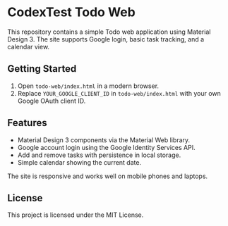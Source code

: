 # CodexTest Todo Web

This repository contains a simple Todo web application using Material Design 3. The site supports Google login, basic task tracking, and a calendar view.

## Getting Started

1. Open `todo-web/index.html` in a modern browser.
2. Replace `YOUR_GOOGLE_CLIENT_ID` in `todo-web/index.html` with your own Google OAuth client ID.

## Features

- Material Design 3 components via the Material Web library.
- Google account login using the Google Identity Services API.
- Add and remove tasks with persistence in local storage.
- Simple calendar showing the current date.

The site is responsive and works well on mobile phones and laptops.

## License

This project is licensed under the MIT License.
